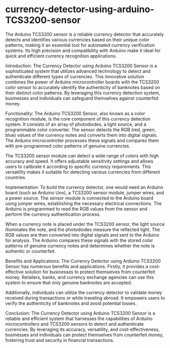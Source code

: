 # currency-detector-using-arduino-TCS3200-sensor
The Arduino TCS3200 sensor is a reliable currency detector that accurately detects and identifies various currencies based on their unique color patterns, making it an essential tool for automated currency verification systems. Its high precision and compatibility with Arduino make it ideal for quick and efficient currency recognition applications.

Introduction:
The Currency Detector using Arduino TCS3200 Sensor is a sophisticated system that utilizes advanced technology to detect and authenticate different types of currencies. This innovative solution combines the power of Arduino microcontroller boards with the TCS3200 color sensor to accurately identify the authenticity of banknotes based on their distinct color patterns. By leveraging this currency detection system, businesses and individuals can safeguard themselves against counterfeit money.

Functionality:
The Arduino TCS3200 Sensor, also known as a color recognition module, is the core component of this currency detection system. It consists of an array of photodiodes, a light source, and a programmable color converter. The sensor detects the RGB (red, green, blue) values of the currency notes and converts them into digital signals. The Arduino microcontroller processes these signals and compares them with pre-programmed color patterns of genuine currencies.

The TCS3200 sensor module can detect a wide range of colors with high accuracy and speed. It offers adjustable sensitivity settings and allows users to calibrate it according to specific currency requirements. This versatility makes it suitable for detecting various currencies from different countries.

Implementation:
To build the currency detector, one would need an Arduino board (such as Arduino Uno), a TCS3200 sensor module, jumper wires, and a power source. The sensor module is connected to the Arduino board using jumper wires, establishing the necessary electrical connections. The Arduino is programmed to read the RGB values from the sensor and perform the currency authentication process.

When a currency note is placed under the TCS3200 sensor, the light source illuminates the note, and the photodiodes measure the reflected light. The RGB values are then converted into digital signals and sent to the Arduino for analysis. The Arduino compares these signals with the stored color patterns of genuine currency notes and determines whether the note is authentic or counterfeit.

Benefits and Applications:
The Currency Detector using Arduino TCS3200 Sensor has numerous benefits and applications. Firstly, it provides a cost-effective solution for businesses to protect themselves from counterfeit money. Retailers, banks, and currency exchange agencies can use this system to ensure that only genuine banknotes are accepted.

Additionally, individuals can utilize the currency detector to validate money received during transactions or while traveling abroad. It empowers users to verify the authenticity of banknotes and avoid potential losses.

Conclusion:
The Currency Detector using Arduino TCS3200 Sensor is a reliable and efficient system that harnesses the capabilities of Arduino microcontrollers and TCS3200 sensors to detect and authenticate currencies. By leveraging its accuracy, versatility, and cost-effectiveness, businesses and individuals can protect themselves from counterfeit money, fostering trust and security in financial transactions.
